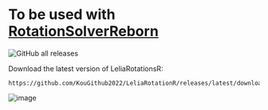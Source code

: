 # To be used with [RotationSolverReborn](https://github.com/FFXIV-CombatReborn/RotationSolverReborn)
![GitHub all releases](https://img.shields.io/github/downloads/LTS-FFXIV/LTSDefaults/total)

Download the latest version of LeliaRotationsR:

```
https://github.com/KouGithub2022/LeliaRotationR/releases/latest/download/LeliaRotationsR.dll
```

![image](https://github.com/user-attachments/assets/f18c3ef8-3ab9-4ec5-8b80-2c5b7b8786f8)


